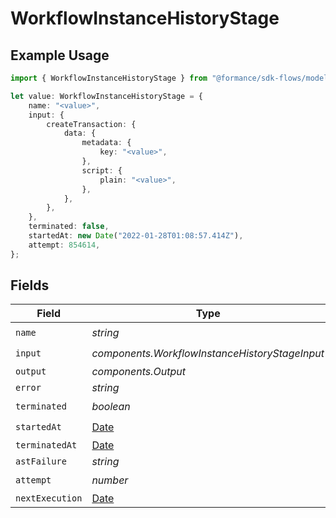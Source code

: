 # WorkflowInstanceHistoryStage

## Example Usage

```typescript
import { WorkflowInstanceHistoryStage } from "@formance/sdk-flows/models/components";

let value: WorkflowInstanceHistoryStage = {
    name: "<value>",
    input: {
        createTransaction: {
            data: {
                metadata: {
                    key: "<value>",
                },
                script: {
                    plain: "<value>",
                },
            },
        },
    },
    terminated: false,
    startedAt: new Date("2022-01-28T01:08:57.414Z"),
    attempt: 854614,
};
```

## Fields

| Field                                                                                         | Type                                                                                          | Required                                                                                      | Description                                                                                   |
| --------------------------------------------------------------------------------------------- | --------------------------------------------------------------------------------------------- | --------------------------------------------------------------------------------------------- | --------------------------------------------------------------------------------------------- |
| `name`                                                                                        | *string*                                                                                      | :heavy_check_mark:                                                                            | N/A                                                                                           |
| `input`                                                                                       | *components.WorkflowInstanceHistoryStageInput*                                                | :heavy_check_mark:                                                                            | N/A                                                                                           |
| `output`                                                                                      | *components.Output*                                                                           | :heavy_minus_sign:                                                                            | N/A                                                                                           |
| `error`                                                                                       | *string*                                                                                      | :heavy_minus_sign:                                                                            | N/A                                                                                           |
| `terminated`                                                                                  | *boolean*                                                                                     | :heavy_check_mark:                                                                            | N/A                                                                                           |
| `startedAt`                                                                                   | [Date](https://developer.mozilla.org/en-US/docs/Web/JavaScript/Reference/Global_Objects/Date) | :heavy_check_mark:                                                                            | N/A                                                                                           |
| `terminatedAt`                                                                                | [Date](https://developer.mozilla.org/en-US/docs/Web/JavaScript/Reference/Global_Objects/Date) | :heavy_minus_sign:                                                                            | N/A                                                                                           |
| `astFailure`                                                                                  | *string*                                                                                      | :heavy_minus_sign:                                                                            | N/A                                                                                           |
| `attempt`                                                                                     | *number*                                                                                      | :heavy_check_mark:                                                                            | N/A                                                                                           |
| `nextExecution`                                                                               | [Date](https://developer.mozilla.org/en-US/docs/Web/JavaScript/Reference/Global_Objects/Date) | :heavy_minus_sign:                                                                            | N/A                                                                                           |